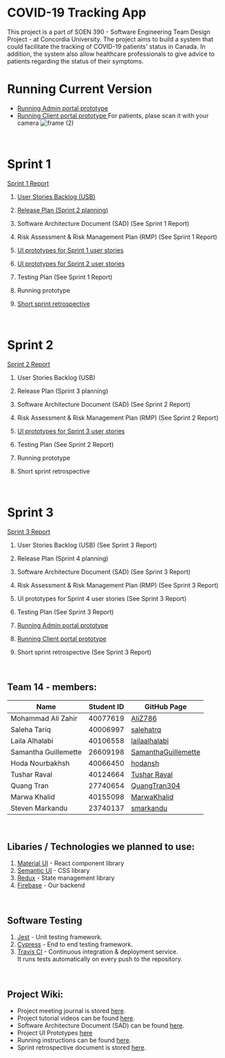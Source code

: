 # COVID-19 Tracking App

This project is a part of SOEN 390 - Software Engineering Team Design Project - at Concordia University. The project aims to build a system that could facilitate the tracking of COVID-19 patients' status in Canada. In addition, the system also allow healthcare professionals to give advice to patients regarding the status of their symptoms.

# Running Current Version
- [ Running Admin portal prototype ](https://admin-covidtracker.web.app/)
- [ Running Client portal prototype ](https://client-covidtracker.web.app/)
For patients, plase scan it with your camera 
![frame (2)](https://user-images.githubusercontent.com/55549554/160156149-1b917f5d-ef37-46b4-845f-1e26286950af.png)


<br />

# Sprint 1

[Sprint 1 Report](https://github.com/SamanthaGuillemette/SOEN390/blob/main/wiki_docs/Sprint_Reports/SOEN390-Sprint_1_Report_Team14.pdf)

1. [ User Stories Backlog (USB) ](https://github.com/SamanthaGuillemette/SOEN390/blob/main/wiki_docs/USB/Team14_User%20Story%20Backlog.xlsx)

3. [ Release Plan (Sprint 2 planning) ](https://github.com/SamanthaGuillemette/SOEN390/blob/main/wiki_docs/Release_Plan/Release%20Plan%20-%20Spint%202%20Planning.xlsx)

   
4. Software Architecture Document (SAD) (See Sprint 1 Report)

5. Risk Assessment & Risk Management Plan (RMP) (See Sprint 1 Report)
6. [ UI prototypes for Sprint 1 user stories ](https://github.com/SamanthaGuillemette/SOEN390/tree/main/wiki_docs/UI_Prototypes/Sprint%201/Admin)
7. [ UI prototypes for Sprint 2 user stories ](https://github.com/SamanthaGuillemette/SOEN390/tree/main/wiki_docs/UI_Prototypes/Sprint%202)
8. Testing Plan (See Sprint 1 Report)

9. Running prototype
10. [Short sprint retrospective](https://github.com/SamanthaGuillemette/SOEN390/blob/main/wiki_docs/Sprint_Retrospectives/Team14_ShortSprint1Retrospective.pdf)

<br />


# Sprint 2

[Sprint 2 Report](https://docs.google.com/document/d/14unTftGvLbxCVN173bsorxm2BUaxr3SabFkWFxGsgWs/edit?usp=sharing)

1. User Stories Backlog (USB) 

3. Release Plan (Sprint 3 planning) 
   
4. Software Architecture Document (SAD) (See Sprint 2 Report)

5. Risk Assessment & Risk Management Plan (RMP) (See Sprint 2 Report)
6. [ UI prototypes for Sprint 3 user stories ](https://github.com/SamanthaGuillemette/SOEN390/tree/main/wiki_docs/UI_Prototypes/Sprint%203)
7. Testing Plan (See Sprint 2 Report)

9. Running prototype
10. Short sprint retrospective

<br/>


# Sprint 3

[Sprint 3 Report](https://docs.google.com/document/d/1sTb3VUBFREMWVwaTKdlWZqT0LWoCZqBmOrlwcJNOAyc/edit?usp=sharing)

1. User Stories Backlog (USB) (See Sprint 3 Report)

3. Release Plan (Sprint 4 planning) 
   
4. Software Architecture Document (SAD) (See Sprint 3 Report)

5. Risk Assessment & Risk Management Plan (RMP) (See Sprint 3 Report)
6. UI prototypes for Sprint 4 user stories (See Sprint 3 Report)
7. Testing Plan (See Sprint 3 Report)
8. [ Running Admin portal prototype ](https://admin-covidtracker.web.app/)
9. [ Running Client portal prototype ](https://client-covidtracker.web.app/)
10. Short sprint retrospective (See Sprint 3 Report)

<br/>


## Team 14 - members:

| Name                 | Student ID | GitHub Page                                                   |
| -------------------- | ---------- | ------------------------------------------------------------- |
| Mohammad Ali Zahir   | 40077619   | [AliZ786](https://github.com/AliZ786)                         |
| Saleha Tariq         | 40006997   | [salehatrq](https://github.com/salehatrq)                     |
| Laila Alhalabi       | 40106558   | [lailaalhalabi](https://github.com/lailaalhalabi)             |
| Samantha Guillemette | 26609198   | [SamanthaGuillemette](https://github.com/SamanthaGuillemette) |
| Hoda Nourbakhsh      | 40066450   | [hodansh](https://github.com/hodansh)                         |
| Tushar Raval         | 40124664   | [Tushar Raval](https://github.com/tusharraval102)             |
| Quang Tran           | 27740654   | [QuangTran304](https://github.com/QuangTran304)               |
| Marwa Khalid         | 40155098   | [MarwaKhalid](https://github.com/MarwaKhalid)                 |
| Steven Markandu      | 23740137   | [smarkandu](https://github.com/smarkandu)                     |

<br />

## Libaries / Technologies we planned to use:

1. [Material UI](https://mui.com/) - React component library
2. [Semantic UI](https://semantic-ui.com/) - CSS library
3. [Redux](https://redux.js.org/) - State management library
4. [Firebase](https://firebase.google.com/) - Our backend

<br />

## Software Testing

1. [Jest](https://jestjs.io/) - Unit testing framework.
2. [Cypress](https://www.cypress.io/) - End to end testing framework.
3. [Travis CI](https://travis-ci.org/) - Continuous integration & deployment service. <br />
   It runs tests automatically on every push to the repository.

<br />

## Project Wiki:

- Project meeting journal is stored [here](https://github.com/SamanthaGuillemette/SOEN390/wiki/Meeting-minutes).
- Project tutorial videos can be found [here](https://github.com/SamanthaGuillemette/SOEN390/wiki).
- Software Architecture Document (SAD) can be found [here](<https://github.com/SamanthaGuillemette/SOEN390/wiki/Software-Architecture-(SAD)>).
- Project UI Prototypes [here](<https://github.com/SamanthaGuillemette/SOEN390/wiki/UI-Prototypes>)
- Running instructions can be found [here](https://github.com/SamanthaGuillemette/SOEN390/wiki/Running-instructions).
- Sprint retrospective document is stored [here](https://github.com/SamanthaGuillemette/SOEN390/wiki/Sprint-retrospective).
